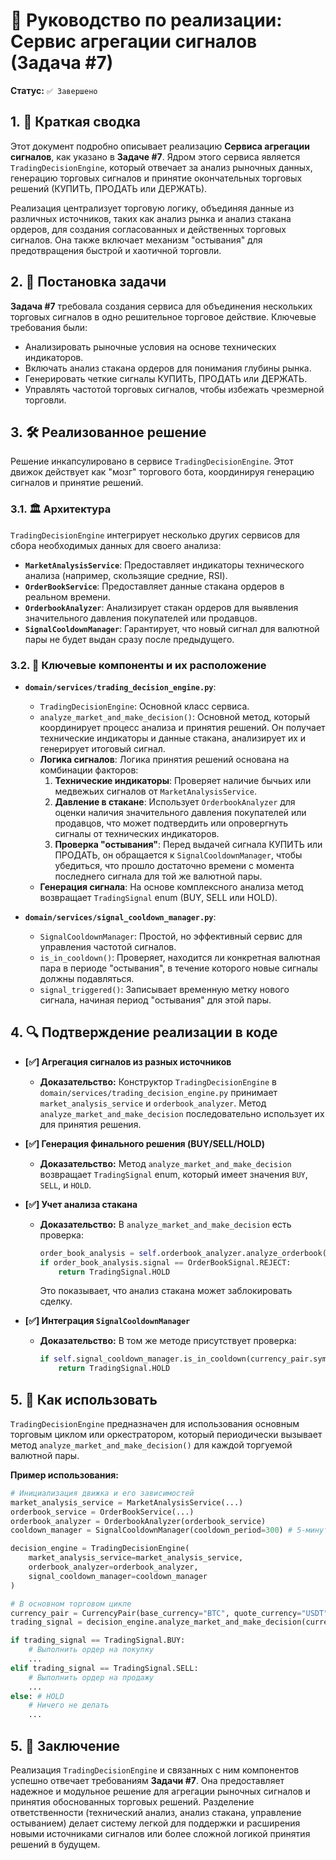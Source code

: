 # 📡 Руководство по реализации: Сервис агрегации сигналов (Задача #7)

**Статус:** `✅ Завершено`

## 1. 📝 Краткая сводка

Этот документ подробно описывает реализацию **Сервиса агрегации сигналов**, как указано в **Задаче #7**. Ядром этого сервиса является `TradingDecisionEngine`, который отвечает за анализ рыночных данных, генерацию торговых сигналов и принятие окончательных торговых решений (КУПИТЬ, ПРОДАТЬ или ДЕРЖАТЬ).

Реализация централизует торговую логику, объединяя данные из различных источников, таких как анализ рынка и анализ стакана ордеров, для создания согласованных и действенных торговых сигналов. Она также включает механизм "остывания" для предотвращения быстрой и хаотичной торговли.

## 2. 🎯 Постановка задачи

**Задача #7** требовала создания сервиса для объединения нескольких торговых сигналов в одно решительное торговое действие. Ключевые требования были:
- Анализировать рыночные условия на основе технических индикаторов.
- Включать анализ стакана ордеров для понимания глубины рынка.
- Генерировать четкие сигналы КУПИТЬ, ПРОДАТЬ или ДЕРЖАТЬ.
- Управлять частотой торговых сигналов, чтобы избежать чрезмерной торговли.

## 3. 🛠️ Реализованное решение

Решение инкапсулировано в сервисе `TradingDecisionEngine`. Этот движок действует как "мозг" торгового бота, координируя генерацию сигналов и принятие решений.

### 3.1. 🏛️ Архитектура

`TradingDecisionEngine` интегрирует несколько других сервисов для сбора необходимых данных для своего анализа:

- **`MarketAnalysisService`**: Предоставляет индикаторы технического анализа (например, скользящие средние, RSI).
- **`OrderBookService`**: Предоставляет данные стакана ордеров в реальном времени.
- **`OrderbookAnalyzer`**: Анализирует стакан ордеров для выявления значительного давления покупателей или продавцов.
- **`SignalCooldownManager`**: Гарантирует, что новый сигнал для валютной пары не будет выдан сразу после предыдущего.

### 3.2. 🧩 Ключевые компоненты и их расположение

- **`domain/services/trading_decision_engine.py`**:
    - `TradingDecisionEngine`: Основной класс сервиса.
    - `analyze_market_and_make_decision()`: Основной метод, который координирует процесс анализа и принятия решений. Он получает технические индикаторы и данные стакана, анализирует их и генерирует итоговый сигнал.
    - **Логика сигналов**: Логика принятия решений основана на комбинации факторов:
        1.  **Технические индикаторы**: Проверяет наличие бычьих или медвежьих сигналов от `MarketAnalysisService`.
        2.  **Давление в стакане**: Использует `OrderbookAnalyzer` для оценки наличия значительного давления покупателей или продавцов, что может подтвердить или опровергнуть сигналы от технических индикаторов.
        3.  **Проверка "остывания"**: Перед выдачей сигнала КУПИТЬ или ПРОДАТЬ, он обращается к `SignalCooldownManager`, чтобы убедиться, что прошло достаточно времени с момента последнего сигнала для той же валютной пары.
    - **Генерация сигнала**: На основе комплексного анализа метод возвращает `TradingSignal` enum (BUY, SELL или HOLD).

- **`domain/services/signal_cooldown_manager.py`**:
    - `SignalCooldownManager`: Простой, но эффективный сервис для управления частотой сигналов.
    - `is_in_cooldown()`: Проверяет, находится ли конкретная валютная пара в периоде "остывания", в течение которого новые сигналы должны подавляться.
    - `signal_triggered()`: Записывает временную метку нового сигнала, начиная период "остывания" для этой пары.

## 4. 🔍 Подтверждение реализации в коде

- **[✅] Агрегация сигналов из разных источников**
  - **Доказательство:** Конструктор `TradingDecisionEngine` в `domain/services/trading_decision_engine.py` принимает `market_analysis_service` и `orderbook_analyzer`. Метод `analyze_market_and_make_decision` последовательно использует их для принятия решения.

- **[✅] Генерация финального решения (BUY/SELL/HOLD)**
  - **Доказательство:** Метод `analyze_market_and_make_decision` возвращает `TradingSignal` enum, который имеет значения `BUY`, `SELL`, и `HOLD`.

- **[✅] Учет анализа стакана**
  - **Доказательство:** В `analyze_market_and_make_decision` есть проверка:
    ```python
    order_book_analysis = self.orderbook_analyzer.analyze_orderbook(order_book)
    if order_book_analysis.signal == OrderBookSignal.REJECT:
        return TradingSignal.HOLD
    ```
    Это показывает, что анализ стакана может заблокировать сделку.

- **[✅] Интеграция `SignalCooldownManager`**
  - **Доказательство:** В том же методе присутствует проверка:
    ```python
    if self.signal_cooldown_manager.is_in_cooldown(currency_pair.symbol):
        return TradingSignal.HOLD
    ```

## 5. 🚀 Как использовать

`TradingDecisionEngine` предназначен для использования основным торговым циклом или оркестратором, который периодически вызывает метод `analyze_market_and_make_decision()` для каждой торгуемой валютной пары.

**Пример использования:**

```python
# Инициализация движка и его зависимостей
market_analysis_service = MarketAnalysisService(...)
orderbook_service = OrderBookService(...)
orderbook_analyzer = OrderbookAnalyzer(orderbook_service)
cooldown_manager = SignalCooldownManager(cooldown_period=300) # 5-минутное остывание

decision_engine = TradingDecisionEngine(
    market_analysis_service=market_analysis_service,
    orderbook_analyzer=orderbook_analyzer,
    signal_cooldown_manager=cooldown_manager
)

# В основном торговом цикле
currency_pair = CurrencyPair(base_currency="BTC", quote_currency="USDT")
trading_signal = decision_engine.analyze_market_and_make_decision(currency_pair)

if trading_signal == TradingSignal.BUY:
    # Выполнить ордер на покупку
    ...
elif trading_signal == TradingSignal.SELL:
    # Выполнить ордер на продажу
    ...
else: # HOLD
    # Ничего не делать
    ...
```

## 5. 🏁 Заключение

Реализация `TradingDecisionEngine` и связанных с ним компонентов успешно отвечает требованиям **Задачи #7**. Она предоставляет надежное и модульное решение для агрегации рыночных сигналов и принятия обоснованных торговых решений. Разделение ответственности (технический анализ, анализ стакана, управление остыванием) делает систему легкой для поддержки и расширения новыми источниками сигналов или более сложной логикой принятия решений в будущем.